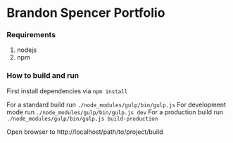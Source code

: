 # Brandon Spencer Portfolio

### Requirements

1. nodejs
2. npm

### How to build and run

First install dependencies via `npm install`

For a standard build run `./node_modules/gulp/bin/gulp.js`
For development mode run `./node_modules/gulp/bin/gulp.js dev`
For a production build run `./node_modules/gulp/bin/gulp.js build-production`

Open browser to http://localhost/path/to/project/build
